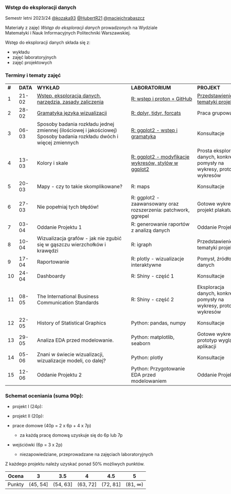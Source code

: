 ### Wstęp do eksploracji danych

Semestr letni 2023/24 [@kozaka93](https://github.com/kozaka93) [@HubertR21](https://github.com/HubertR21) [@maciejchrabaszcz ](https://github.com/maciejchrabaszcz )

Materiały z zajęć *Wstęp do eksploracji danych* prowadzonych na Wydziale Matematyki i Nauk Informacyjnych Politechniki Warszawskiej.

Wstęp do eksploracji danych składa się z:

-   wykładu
-   zajęć laboratoryjnych
-   zajęć projektowych

### Terminy i tematy zajęć 

<div class="tg-wrap"><table style="undefined;table-layout: fixed; width: 890px">
<colgroup>
<col style="width: 27px">
<col style="width: 48px">
<col style="width: 330px">
<col style="width: 225px">
<col style="width: 170px">
<col style="width: 90px">
</colgroup>
<tbody>
  <tr>
    <td><b>#</b></td>
    <td><b>DATA</b></td>
    <td><b>WYKŁAD</b></td>
    <td><b>LABORATORIUM</b></td>
    <td><b>PROJEKT</b></td>
    <td><b>SKŁADOWA</b></td>
  </tr>
  <tr>
    <td>1</td>
    <td>21-02</td>
    <td><a href="https://github.com/kozaka93/2024L-ExploratoryDataAnalysis/blob/main/lectures/L1-Intro.pdf">Wstęp, eksploracja danych, narzędzia, zasady zaliczenia</a></td>
    <td><a href="https://github.com/kozaka93/2024L-ExploratoryDataAnalysis/tree/main/labs/lab01">R: wstęp i proton + GitHub</a></td>
    <td><a href="https://github.com/kozaka93/2024L-ExploratoryDataAnalysis/tree/main/projects/project1">Przedstawienie tematyki projektu</a></td>
    <td></td>
  </tr>
  <tr>
    <td>2</td>
    <td>28-02</td>
    <td><a href="https://github.com/kozaka93/2024L-ExploratoryDataAnalysis/blob/main/lectures/L2-gramatyka.pdf">Gramatyka języka wizualizacji</a></td>
    <td><a href="https://github.com/kozaka93/2024L-ExploratoryDataAnalysis/tree/main/labs/lab02">R: dplyr, tidyr, forcats</a></td>
    <td>Praca grupowa</td>
    <td>P1 (1p)</td>
  </tr>
  <tr>
    <td>3</td>
    <td>06-03</td>
    <td>Sposoby badania rozkładu jednej zmiennej (ilościowej i jakościowej) Sposoby badania rozkładu dwóch i więcej zmiennych</td>
    <td><a href="https://github.com/kozaka93/2024L-ExploratoryDataAnalysis/tree/main/labs/lab03">R: ggplot2 - wstęp i gramatyka</a></td>
    <td>Konsultacje</td>
    <td><a href="https://github.com/kozaka93/2024L-ExploratoryDataAnalysis/issues/61">HW1 </a>(6p)</td>
  </tr>
  <tr>
    <td>4</td>
    <td>13-03</td>
    <td>Kolory i skale</td>
    <td><a href="https://github.com/kozaka93/2024L-ExploratoryDataAnalysis/tree/main/labs/lab04">R: ggplot2 - modyfikacje wykresów, stylów w ggplot2</a></td>
    <td>Prosta eksploracja danych, konkretne pomysły na wykresy, prototypy wykresów</td>
    <td>P1 (2p)</td>
  </tr>
  <tr>
    <td>5</td>
    <td>20-03</td>
    <td>Mapy - czy to takie skomplikowane?</td>
    <td>R: maps</td>
    <td>Konsultacje</td>
    <td><a href="https://github.com/kozaka93/2024L-ExploratoryDataAnalysis/issues/122">HW2 </a>(7p)</td>
  </tr>
  <tr>
    <td>6</td>
    <td>27-03</td>
    <td>Nie popełniaj tych błędów!</td>
    <td>R: ggplot2 - zaawansowany oraz rozszerzenia: patchwork, ggrepel</td>
    <td>Gotowe wykresy, projekt plakatu</td>
    <td>P1 (2p)</td>
  </tr>
  <tr>
    <td>7</td>
    <td>03-04</td>
    <td>Oddanie Projektu 1</td>
    <td>R: generowanie raportów z analizą danych</td>
    <td>Oddanie Projektu 1<br></td>
    <td>HW3 (7p)<br>P1 (19p)</td>
  </tr>
  <tr>
    <td>8</td>
    <td>10-04</td>
    <td>Wizualizacja grafów - jak nie zgubić się w gąszczu wierzchołków i krawędzi</td>
    <td>R: igraph</td>
    <td>Przedstawienie tematyki projektu</td>
    <td></td>
  </tr>
  <tr>
    <td>9</td>
    <td>17-04</td>
    <td>Raportowanie</td>
    <td>R: plotly - wizualizacje interaktywne</td>
    <td>Pomysł, źródło danych</td>
    <td>HW4 (7p)<br>P2 (1p)</td>
  </tr>
  <tr>
    <td>10</td>
    <td>24-04</td>
    <td>Dashboardy </td>
    <td>R: Shiny - część 1</td>
    <td>Konsultacje</td>
    <td></td>
  </tr>
  <tr>
    <td>11</td>
    <td>08-05</td>
    <td>The International Business Communication Standards</td>
    <td>R: Shiny - część 2</td>
    <td>Eksploracja danych, konkretne pomysły na wykresy, prototypy wykresów</td>
    <td>HW5 (7p)<br>P2 (2p)</td>
  </tr>
  <tr>
    <td>12</td>
    <td>22-05</td>
    <td>History of Statistical Graphics</td>
    <td>Python: pandas, numpy</td>
    <td>Konsultacje</td>
    <td></td>
  </tr>
  <tr>
    <td>13</td>
    <td>29-05</td>
    <td>Analiza EDA przed modelowanie.</td>
    <td>Python: matplotlib, seaborn</td>
    <td>Gotowe wykresy, prototyp wyglądu aplikacji</td>
    <td>P2 (2p)</td>
  </tr>
  <tr>
    <td>14</td>
    <td>05-06</td>
    <td>Znani w świecie wizualizacji, wizualizacje modeli, co dalej?</td>
    <td>Python: plotly</td>
    <td>Konsultacje</td>
    <td>HW6 (6p)</td>
  </tr>
  <tr>
    <td>15</td>
    <td>12-06</td>
    <td>Oddanie Projektu 2</td>
    <td>Python: Przygotowanie EDA przed modelowaniem</td>
    <td>Oddanie Projektu 2</td>
    <td>P2 (15p)</td>
  </tr>
</tbody>
</table></div>


### Schemat oceniania (suma 90p):

- projekt I (24p):

- projekt II (20p):

- prace domowe (40p = 2 x 6p + 4 x 7p)
	- za każdą pracę domową uzyskuje się do 6p lub 7p

- wejściówki (6p = 3 x 2p)
	- niezapowiedziane, przeprowadzane na zajęciach laboratoryjnych 
    
    
Z każdego projektu należy uzyskać ponad 50% możliwych punktów.

| Ocena |  3 | 3.5 | 4 | 4.5 | 5 |
|:---:|:---:|:---:|:---:|:---:|:---:|
| Punkty   | (45, 54] | (54, 63] | (63, 72] | (72, 81] | (81, ∞) |
